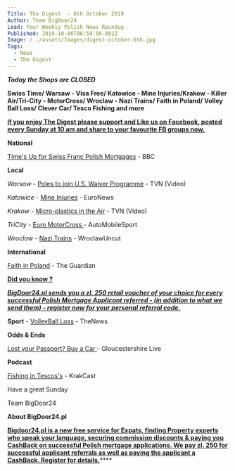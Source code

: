 ```yaml
---
Title: The Digest  - 6th October 2019
Author: Team BigDoor24
Lead: Your Weekly Polish News Roundup
Published: 2019-10-06T06:59:56.892Z
Image: /../assets/Images/digest-october-6th.jpg
Tags:
  - News
  - The Digest
---
```

**_Today the Shops are CLOSED_**

**Swiss Time/ Warsaw - Visa Free/ Katowice - Mine Injuries/Krakow - Killer Air/Tri-City - MotorCross/ Wroclaw - Nazi Trains/ Faith in Poland/ Volley Ball Loss/ Clever Car/ Tesco Fishing and more**

[**If you enjoy The Digest please support and Like us on Facebook, posted every Sunday at 10 am and share to your favourite FB groups now.**](https://www.facebook.com/bigdoor24/)

<div class="sharethis-inline-share-buttons"></div>

**National**

[Time's Up for Swiss Franc Polish Mortgages](https://www.bbc.com/news/world-europe-49918910) - BBC

**Local**

_Warsaw_ - [Poles to join U.S. Waiver Programme](https://www.tvn24.pl/tvn24-news-in-english,157,m/daniel-fried-former-u-s-ambassador-talks-on-visa-waiver-for-poland,974868.html) - TVN (Video)

_Katowice_ - [Mine Injuries](https://www.euronews.com/2019/10/03/earthquake-injures-17-inside-polish-coal-mine) - EuroNews

_Krakow_  - [Micro-plastics in the Air](https://www.tvn24.pl/tvn24-news-in-english,157,m/poland-microplastics-discovered-in-the-air-in-krakow,974287.html) - TVN (Video)

_TriCity_ -  [Euro MotorCross ](http://www.automobilsport.com/race-categories--24,198548,Gdansk-is-ready-for-action-as-Europes-best-riders-gather-for-Motocross-of-European-Nations,news.htm)- AutoMobileSport

_Wroclaw_ -  [Nazi Trains](http://wroclawuncut.com/2019/10/01/swastikas-hang-at-dworzec-glowny-for-filming-of-historical-movie/) - WroclawUncut 

**International**

[Faith in Poland](https://www.theguardian.com/world/2019/oct/05/family-faith-flag-catholic-religious-right-battle-polands-soul?CMP=Share_AndroidApp_Zoho_Mail) - The Guardian

[**Did you know ?**](https://bigdoor24.pl/)

[**_BigDoor24.pl sends you a zl. 250 retail voucher of your choice for every successful Polish Mortgage Applicant referred - (in addition to what we send them) - register now for your personal referral code._**](https://bigdoor24.pl/)

**Sport** -  [VolleyBall Loss](https://www.polskieradio.pl/395/7790/Artykul/2377927,Poland-beaten-by-America-in-Volleyball-World-Cup) - TheNews

**Odds & Ends**

[Lost your Passport? Buy a Car ](https://www.gloucestershirelive.co.uk/news/uk-world-news/stag-party-loses-passport-trip-3393462)- Gloucestershire Live

**Podcast**

[Fishing in Tescos's](https://www.krakcast.pl/e/krakcast-%e2%80%93-news-1569938770/) - KrakCast

Have a great Sunday

Team BigDoor24

**About BigDoor24.pl**

[
**Bigdoor24.pl is a new free service for Expats, finding Property experts who speak your language, securing commission discounts & paying you CashBack on successful Polish mortgage applications. We pay zl. 250 for successful applicant referrals as well as paying the applicant a CashBack. Register for details.**](https://bigdoor24.pl/)\*\*\*\*
